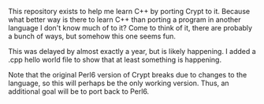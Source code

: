 This repository exists to help me learn C++ by porting Crypt to it. Because what better way is there to learn C++ than porting a program in another language I don't know much of to it? Come to think of it, there are probably a bunch of ways, but somehow this one seems fun.

This was delayed by almost exactly a year, but is likely happening. I added a .cpp hello world file to show that at least something is happening.

Note that the original Perl6 version of Crypt breaks due to changes to the language, so this will perhaps be the only working version. Thus, an additional goal will be to port back to Perl6.
